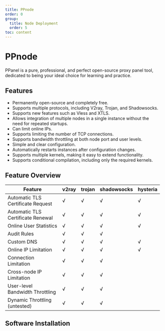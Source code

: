 ```yaml
---
title: PPnode
order: 0
group: 
  title: Node Deployment
  order: 5
toc: content
---
```


# PPnode

PPanel is a pure, professional, and perfect open-source proxy panel tool, dedicated to being your ideal choice for learning and practice.

## Features

- Permanently open-source and completely free.
- Supports multiple protocols, including V2ray, Trojan, and Shadowsocks.
- Supports new features such as Vless and XTLS.
- Allows integration of multiple nodes in a single instance without the need for repeated startups.
- Can limit online IPs.
- Supports limiting the number of TCP connections.
- Supports bandwidth throttling at both node port and user levels.
- Simple and clear configuration.
- Automatically restarts instances after configuration changes.
- Supports multiple kernels, making it easy to extend functionality.
- Supports conditional compilation, including only the required kernels.

## Feature Overview

| Feature                | v2ray | trojan | shadowsocks | hysteria |
| ---------------------- | ----- | ------ | ----------- | -------- |
| Automatic TLS Certificate Request | √     | √      | √           | √        |
| Automatic TLS Certificate Renewal | √     | √      | √           | √        |
| Online User Statistics  | √     | √      | √           | √        |
| Audit Rules            | √     | √      | √           |          |
| Custom DNS             | √     | √      | √           | √        |
| Online IP Limitation    | √     | √      | √           | √        |
| Connection Limitation    | √     | √      | √           |          |
| Cross-node IP Limitation | √     | √      | √           |          |
| User-level Bandwidth Throttling | √     | √      | √           |          |
| Dynamic Throttling (untested) | √     | √      | √           |          |

## Software Installation

